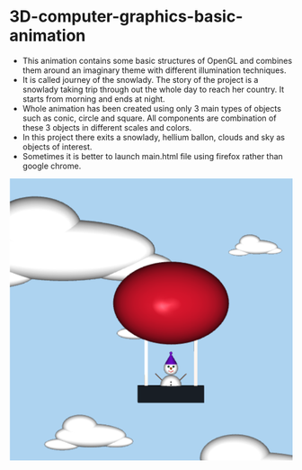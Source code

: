 # 3D-computer-graphics-basic-animation

- This animation contains some basic structures of OpenGL and combines them around an imaginary theme with different illumination techniques.
- It is called journey of the snowlady. The story of the project is a snowlady taking trip through out the whole day to reach her country. It starts from morning and ends at night.
- Whole animation has been created using only 3 main types of objects such as conic, circle and square. All components are combination of these 3 objects in different scales and colors.
- In this project there exits a snowlady, hellium ballon, clouds and sky as objects of interest. 
- Sometimes it is better to launch main.html file using firefox rather than google chrome.

![snowlady](https://github.com/mandalinadagi/3D-computer-graphics-basic-animation/blob/master/project_bundle/snowlady_image.png)

